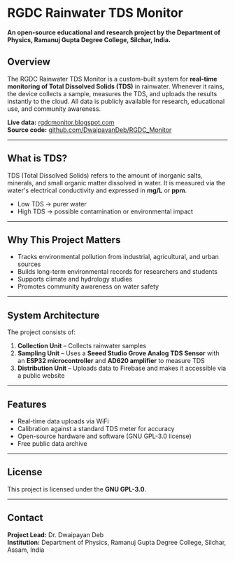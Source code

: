 # RGDC Rainwater TDS Monitor

**An open-source educational and research project by the Department of Physics, Ramanuj Gupta Degree College, Silchar, India.**

## Overview
The RGDC Rainwater TDS Monitor is a custom-built system for **real-time monitoring of Total Dissolved Solids (TDS)** in rainwater. Whenever it rains, the device collects a sample, measures the TDS, and uploads the results instantly to the cloud. All data is publicly available for research, educational use, and community awareness.

**Live data:** [rgdcmonitor.blogspot.com](https://rgdcmonitor.blogspot.com)  
**Source code:** [github.com/DwaipayanDeb/RGDC_Monitor](https://github.com/DwaipayanDeb/RGDC_Monitor)

---

## What is TDS?
TDS (Total Dissolved Solids) refers to the amount of inorganic salts, minerals, and small organic matter dissolved in water. It is measured via the water's electrical conductivity and expressed in **mg/L** or **ppm**.  
- Low TDS → purer water  
- High TDS → possible contamination or environmental impact

---

## Why This Project Matters
- Tracks environmental pollution from industrial, agricultural, and urban sources  
- Builds long-term environmental records for researchers and students  
- Supports climate and hydrology studies  
- Promotes community awareness on water safety

---

## System Architecture
The project consists of:
1. **Collection Unit** – Collects rainwater samples  
2. **Sampling Unit** – Uses a **Seeed Studio Grove Analog TDS Sensor** with an **ESP32 microcontroller** and **AD620 amplifier** to measure TDS  
3. **Distribution Unit** – Uploads data to Firebase and makes it accessible via a public website

---

## Features
- Real-time data uploads via WiFi
- Calibration against a standard TDS meter for accuracy
- Open-source hardware and software (GNU GPL-3.0 license)
- Free public data archive

---

## License
This project is licensed under the **GNU GPL-3.0**.  

---

## Contact
**Project Lead:** Dr. Dwaipayan Deb  
**Institution:** Department of Physics, Ramanuj Gupta Degree College, Silchar, Assam, India
